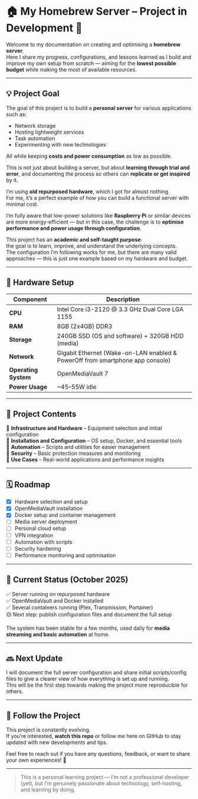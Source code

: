 # 🏠 My Homebrew Server – Project in Development 🚀

Welcome to my documentation on creating and optimising a **homebrew server**.  
Here I share my progress, configurations, and lessons learned as I build and improve my own setup from scratch — aiming for the **lowest possible budget** while making the most of available resources.

---

## 💡 Project Goal

The goal of this project is to build a **personal server** for various applications such as:
- Network storage  
- Hosting lightweight services  
- Task automation  
- Experimenting with new technologies  

All while keeping **costs and power consumption** as low as possible.

This is not just about building a server, but about **learning through trial and error**, and documenting the process so others can **replicate or get inspired** by it.

I’m using **old repurposed hardware**, which I got for almost nothing.  
For me, it’s a perfect example of how you can build a functional server with minimal cost.  

I’m fully aware that low-power solutions like **Raspberry Pi** or similar devices are more energy-efficient — but in this case, the challenge is to **optimise performance and power usage through configuration**.

This project has an **academic and self-taught purpose**:  
the goal is to learn, improve, and understand the underlying concepts.  
The configuration I’m following works for me, but there are many valid approaches — this is just one example based on my hardware and budget.

---

## 🧩 Hardware Setup

| Component | Description |
|------------|-------------|
| **CPU** | Intel Core i3-2120 @ 3.3 GHz Dual Core LGA 1155 |
| **RAM** | 8GB (2x4GB) DDR3 |
| **Storage** | 240GB SSD (OS and software) + 320GB HDD (media) |
| **Network** | Gigabit Ethernet (Wake-on-LAN enabled & PowerOff from smartphone app console) |
| **Operating System** | OpenMediaVault 7 |
| **Power Usage** | ~45–55W idle |

---

## 📁 Project Contents 

🔹 **Infrastructure and Hardware** – Equipment selection and initial configuration  
🔹 **Installation and Configuration** – OS setup, Docker, and essential tools  
🔹 **Automation** – Scripts and utilities for easier management  
🔹 **Security** – Basic protection measures and monitoring  
🔹 **Use Cases** – Real-world applications and performance insights  

---

## 🗓 Roadmap

- [x] Hardware selection and setup  
- [x] OpenMediaVault installation  
- [x] Docker setup and container management  
- [ ] Media server deployment  
- [ ] Personal cloud setup  
- [ ] VPN integration  
- [ ] Automation with scripts  
- [ ] Security hardening  
- [ ] Performance monitoring and optimisation  

---

## 🧠 Current Status (October 2025)

✅ Server running on repurposed hardware  
✅ OpenMediaVault and Docker installed  
✅ Several containers running (Plex, Transmission, Portainer)  
🟡 Next step: publish configuration files and document the full setup  

The system has been stable for a few months, used daily for **media streaming and basic automation** at home.

---

## 🔜 Next Update

I will document the full server configuration and share initial scripts/config files to give a clearer view of how everything is set up and running.  
This will be the first step towards making the project more reproducible for others.

---

## 📡 Follow the Project

This project is constantly evolving.  
If you’re interested, **watch this repo** or follow me here on GitHub to stay updated with new developments and tips.

Feel free to reach out if you have any questions, feedback, or want to share your own experiences! 💬

---

> This is a personal learning project — I’m not a professional developer (yet), but I’m genuinely passionate about technology, self-hosting, and learning by doing.
